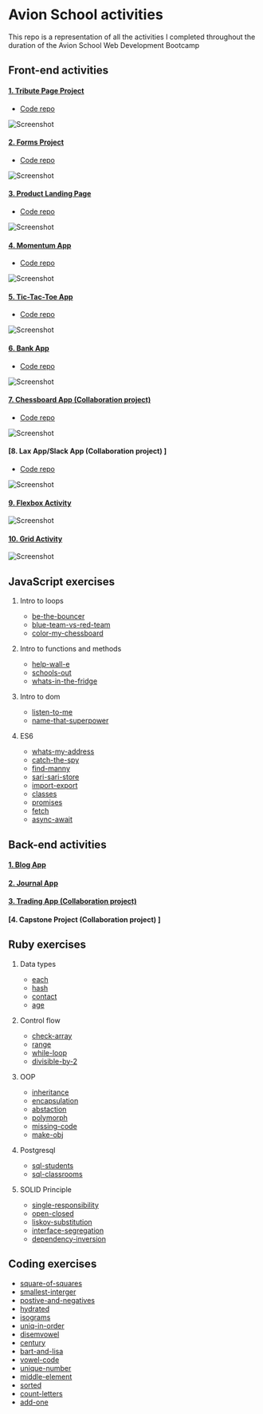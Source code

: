 # Avion School activities

This repo is a representation of all the activities I completed throughout the duration of the Avion School Web Development Bootcamp

## Front-end activities

#### [1. Tribute Page Project ](https://jmnahan.github.io/batch22-fe-activities/tribute-project/)
- [Code repo](https://github.com/Jmnahan/avion-school-activities/tree/master/tribute-project)

![Screenshot](./images/alan_turing.png)

#### [2. Forms Project ](https://jmnahan.github.io/batch22-fe-activities/forms-project/)
- [Code repo](https://github.com/Jmnahan/avion-school-activities/tree/master/forms-project)

![Screenshot](./images/forms-project.png)

#### [3. Product Landing Page ](https://jmnahan.github.io/batch22-fe-activities/landing-page-project/)
- [Code repo](https://github.com/Jmnahan/avion-school-activities/tree/master/landing-page-project)

![Screenshot](./images/product-landing-page.png)

#### [4. Momentum App ](https://jmnahan.github.io/batch22-fe-activities/momentum-app/)
- [Code repo](https://github.com/Jmnahan/avion-school-activities/tree/master/momentum-app)

![Screenshot](./images/momentum-app.png)

#### [5. Tic-Tac-Toe App ](https://jmnahan.github.io/batch22-fe-activities/tic-tac-toe/)
- [Code repo](https://github.com/Jmnahan/avion-school-activities/tree/master/tic-tac-toe)

![Screenshot](./images/tic-tac-toe-app.png)

#### [6. Bank App ](https://jmnahan.github.io/batch22-fe-activities/bank-app/)
- [Code repo](https://github.com/Jmnahan/bank-app)

![Screenshot](./images/bank_app.png)

#### [7. Chessboard App (Collaboration project) ](https://jmnahan.github.io/batch22-fe-activities/chessboard-app/)
- [Code repo](https://github.com/Jmnahan/chessboard-app)

![Screenshot](./images/chessboard-app.png)

#### [8. Lax App/Slack App (Collaboration project) ]
- [Code repo](https://github.com/Jmnahan/lax-app)

![Screenshot](./images/lax-app.png)

#### [9. Flexbox Activity  ](https://jmnahan.github.io/batch22-fe-activities/flexbox-activity/)

![Screenshot](./images/flexbox-activity.png)

#### [10. Grid Activity ](https://jmnahan.github.io/batch22-fe-activities/grid-activity/)

![Screenshot](./images/grid-activity.png)

## JavaScript exercises

1. Intro to loops
    - [be-the-bouncer](https://github.com/Jmnahan/avion-school-activities/blob/master/javascript-exercises/a-intro-to-loops/be-the-bouncer/app.js)
    - [blue-team-vs-red-team](https://github.com/Jmnahan/avion-school-activities/blob/master/javascript-exercises/a-intro-to-loops/blue-team-vs-red-team/app.js)
    - [color-my-chessboard](https://github.com/Jmnahan/avion-school-activities/blob/master/javascript-exercises/a-intro-to-loops/color-my-chessboard/app.js)

2. Intro to functions and methods
    - [help-wall-e](https://github.com/Jmnahan/avion-school-activities/blob/master/javascript-exercises/b-intro-to-functions-and-methods/help-wall-e/app.js)
    - [schools-out](https://github.com/Jmnahan/avion-school-activities/blob/master/javascript-exercises/b-intro-to-functions-and-methods/schools-out/app.js)
    - [whats-in-the-fridge](https://github.com/Jmnahan/avion-school-activities/blob/master/javascript-exercises/b-intro-to-functions-and-methods/whats-in-the-fridge/app.js)

3. Intro to dom
    - [listen-to-me](https://github.com/Jmnahan/avion-school-activities/blob/master/javascript-exercises/c-intro-to-dom/listen-to-me/app.js)
    - [name-that-superpower](https://github.com/Jmnahan/avion-school-activities/blob/master/javascript-exercises/c-intro-to-dom/name-that-superpower/app.js)

4. ES6 
    - [whats-my-address](https://github.com/Jmnahan/avion-school-activities/blob/master/javascript-exercises/d-es6/whats-my-address/app.js)
    - [catch-the-spy](https://github.com/Jmnahan/avion-school-activities/blob/master/javascript-exercises/d-es6/catch-the-spy/app.js)
    - [find-manny](https://github.com/Jmnahan/avion-school-activities/blob/master/javascript-exercises/d-es6/find-manny/app.js)
    - [sari-sari-store](https://github.com/Jmnahan/avion-school-activities/blob/master/javascript-exercises/d-es6/sari-sari-store/app.js)
    - [import-export](https://github.com/Jmnahan/avion-school-activities/tree/master/javascript-exercises/d-es6/import-export)
    - [classes](https://github.com/Jmnahan/avion-school-activities/blob/master/javascript-exercises/d-es6/classes/app.js)
    - [promises](https://github.com/Jmnahan/avion-school-activities/blob/master/javascript-exercises/d-es6/promises/app.js)
    - [fetch](https://github.com/Jmnahan/avion-school-activities/blob/master/javascript-exercises/d-es6/fetch/app.js)
    - [async-await](https://github.com/Jmnahan/avion-school-activities/blob/master/javascript-exercises/d-es6/async-await/app.js)

## Back-end activities

#### [1. Blog App ](https://github.com/Jmnahan/blog)



#### [2. Journal App ](https://github.com/Jmnahan/journal_app)



#### [3. Trading App (Collaboration project) ](https://github.com/Jmnahan/trading_app)



#### [4. Capstone Project (Collaboration project) ]



## Ruby exercises

1. Data types 
    - [each](https://github.com/Jmnahan/avion-school-activities/blob/master/ruby-exercises/data_types_activity/each.rb)
    - [hash](https://github.com/Jmnahan/avion-school-activities/blob/master/ruby-exercises/data_types_activity/hash.rb)
    - [contact](https://github.com/Jmnahan/avion-school-activities/blob/master/ruby-exercises/data_types_activity/contact.rb)
    - [age](https://github.com/Jmnahan/avion-school-activities/blob/master/ruby-exercises/data_types_activity/age.rb)  

2. Control flow 
    - [check-array](https://github.com/Jmnahan/avion-school-activities/blob/master/ruby-exercises/control_flow_activity/check_arr.rb)
    - [range](https://github.com/Jmnahan/avion-school-activities/blob/master/ruby-exercises/control_flow_activity/hundred.rb)
    - [while-loop](https://github.com/Jmnahan/avion-school-activities/blob/master/ruby-exercises/control_flow_activity/options.rb)
    - [divisible-by-2](https://github.com/Jmnahan/avion-school-activities/blob/master/ruby-exercises/control_flow_activity/divisible.rb)
 
3. OOP 
    - [inheritance](https://github.com/Jmnahan/avion-school-activities/blob/master/ruby-exercises/oop_activity/confection.rb)
    - [encapsulation](https://github.com/Jmnahan/avion-school-activities/blob/master/ruby-exercises/oop_activity/encapsulation.rb)
    - [abstaction](https://github.com/Jmnahan/avion-school-activities/blob/master/ruby-exercises/oop_activity/abstraction.rb)
    - [polymorph](https://github.com/Jmnahan/avion-school-activities/blob/master/ruby-exercises/oop_activity/polymorph.rb)
    - [missing-code](https://github.com/Jmnahan/avion-school-activities/blob/master/ruby-exercises/oop_activity/missing_code.rb)
    - [make-obj](https://github.com/Jmnahan/avion-school-activities/blob/master/ruby-exercises/oop_activity/make_obj.rb)

4. Postgresql
    - [sql-students ](https://github.com/Jmnahan/avion-school-activities/blob/master/ruby-exercises/postgresql_activity/1_sql-students.txt)
    - [sql-classrooms](https://github.com/Jmnahan/avion-school-activities/blob/master/ruby-exercises/postgresql_activity/2_sql-classrooms.txt)
    
5. SOLID Principle
    - [single-responsibility](https://github.com/Jmnahan/avion-school-activities/blob/master/ruby-exercises/SOLID_activity/1_single_res.rb)
    - [open-closed](https://github.com/Jmnahan/avion-school-activities/blob/master/ruby-exercises/SOLID_activity/2_open_close.rb)
    - [liskov-substitution](https://github.com/Jmnahan/avion-school-activities/blob/master/ruby-exercises/SOLID_activity/3_liskov_sub.rb)
    - [interface-segregation](https://github.com/Jmnahan/avion-school-activities/blob/master/ruby-exercises/SOLID_activity/4_int_seg.rb)
    - [dependency-inversion](https://github.com/Jmnahan/avion-school-activities/blob/master/ruby-exercises/SOLID_activity/5_dep_inv.rb)

## Coding exercises
 - [square-of-squares](https://github.com/Jmnahan/avion-school-activities/blob/master/ruby-exercises/coding_exercise/a_sqr_of_sqr.rb)
 - [smallest-interger](https://github.com/Jmnahan/avion-school-activities/blob/master/ruby-exercises/coding_exercise/b_smallest_int.rb)
 - [postive-and-negatives](https://github.com/Jmnahan/avion-school-activities/blob/master/ruby-exercises/coding_exercise/c_pos_nega.rb)
 - [hydrated](https://github.com/Jmnahan/avion-school-activities/blob/master/ruby-exercises/coding_exercise/d_hydrated.rb)
 - [isograms](https://github.com/Jmnahan/avion-school-activities/blob/master/ruby-exercises/coding_exercise/e_isograms.rb)
 - [uniq-in-order](https://github.com/Jmnahan/avion-school-activities/blob/master/ruby-exercises/coding_exercise/f_uniq_in_order.rb)
 - [disemvowel](https://github.com/Jmnahan/avion-school-activities/blob/master/ruby-exercises/coding_exercise/g_disemvowel.rb)
 - [century](https://github.com/Jmnahan/avion-school-activities/blob/master/ruby-exercises/coding_exercise/h_century.rb)
 - [bart-and-lisa](https://github.com/Jmnahan/avion-school-activities/blob/master/ruby-exercises/coding_exercise/i_bart_lisa.rb)
 - [vowel-code](https://github.com/Jmnahan/avion-school-activities/blob/master/ruby-exercises/coding_exercise/j_vowel_code.rb)
 - [unique-number](https://github.com/Jmnahan/avion-school-activities/blob/master/ruby-exercises/coding_exercise/k_uniqe_num.rb)
 - [middle-element](https://github.com/Jmnahan/avion-school-activities/blob/master/ruby-exercises/coding_exercise/l_middle_elem.rb)
 - [sorted](https://github.com/Jmnahan/avion-school-activities/blob/master/ruby-exercises/coding_exercise/m_sorted.rb)
 - [count-letters](https://github.com/Jmnahan/avion-school-activities/blob/master/ruby-exercises/coding_exercise/n_count_letters.rb)
 - [add-one](https://github.com/Jmnahan/avion-school-activities/blob/master/ruby-exercises/coding_exercise/o_%2B1_arr.rb)
